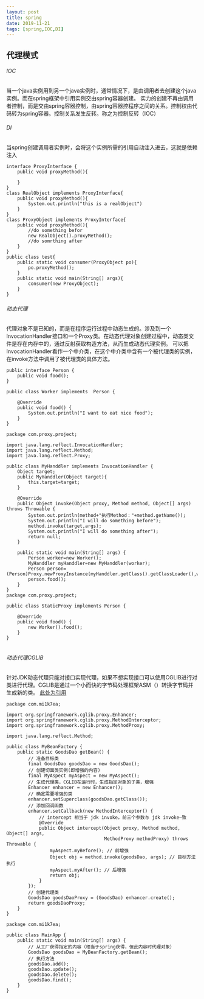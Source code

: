 ```yaml
---
layout: post
title: spring
date: 2019-11-21
tags: [spring,IOC,DI]
---
```


代理模式
----

###### IOC
当一个java实例用到另一个java实例时，通常情况下，是由调用者去创建这个java实例。而在spring框架中引用实例交由spring容器创建。
实力的创建不再由调用者控制，而是交由spring容器控制，由spring容器控程序之间的关系。控制权由代码转为spring容器。控制关系发生反转。称之为控制反转（IOC）
###### DI
当spring创建调用者实例时，会将这个实例所需的引用自动注入进去，这就是依赖注入
```
interface ProxyInterface {
    public void proxyMethod(){

    }
}
class RealObject implements ProxyInterface{
    public void proxyMethod(){
        System.out.println("this is a realObject")
    }
}
class ProxyObject implements ProxyInterface{
    public void proxyMethod(){
        //do something befor
        new RealObject().proxyMethod();
        //do somrthing after
    }
}
public class test{
    public static void consumer(ProxyObject po){
        po.proxyMethod();
    }
    public static void main(String[] args){
        consumer(new ProxyObject);
    }
}
```
###### 动态代理
代理对象不是已知的，而是在程序运行过程中动态生成的。涉及到一个InvocationHandler接口和一个Proxy类。在动态代理对象创建过程中，动态类文件是存在内存中的，通过反射获取构造方法，从而生成动态代理实例。
可以把InvocationHandler看作一个中介类，在这个中介类中含有一个被代理类的实例，在invoke方法中调用了被代理类的具体方法。
```
public interface Person {
    public void food();
}

public class Worker implements  Person {

    @Override
    public void food() {
        System.out.println("I want to eat nice food");
    }
}

package com.proxy.project;

import java.lang.reflect.InvocationHandler;
import java.lang.reflect.Method;
import java.lang.reflect.Proxy;

public class MyHanddler implements InvocationHandler {
    Object target;
    public MyHanddler(Object target){
        this.target=target;
    }

    @Override
    public Object invoke(Object proxy, Method method, Object[] args) throws Throwable {
        System.out.println(method+"执行Method："+method.getName());
        System.out.println("I will do something before");
        method.invoke(target,args);
        System.out.println("I will do something after");
        return null;
    }

    public static void main(String[] args) {
        Person worker=new Worker();
        MyHanddler myHanddler=new MyHanddler(worker);
        Person person= (Person)Proxy.newProxyInstance(myHanddler.getClass().getClassLoader(),worker.getClass().getInterfaces(),myHanddler);
        person.food();
    }
}
package com.proxy.project;

public class StaticProxy implements Person {

    @Override
    public void food() {
        new Worker().food();
    }
}


```
###### 动态代理CGLIB
针对JDK动态代理只能对接口实现代理，如果不想实现接口可以使用CGLIB进行对类进行代理。CGLIB是通过一个小而快的字节码处理框架ASM（）转换字节码并生成新的类。
[此处为引用](https://www.mi1k7ea.com/2019/01/01/Spring%E5%9F%BA%E7%A1%80%E7%AF%87%E4%B9%8BAOP/ "应用")
```
package com.mi1k7ea;

import org.springframework.cglib.proxy.Enhancer;
import org.springframework.cglib.proxy.MethodInterceptor;
import org.springframework.cglib.proxy.MethodProxy;

import java.lang.reflect.Method;

public class MyBeanFactory {
    public static GoodsDao getBean() {
        // 准备目标类
        final GoodsDao goodsDao = new GoodsDao();
        // 创建切面类实例(即增强的内容)
        final MyAspect myAspect = new MyAspect();
        // 生成代理类，CGLIB在运行时，生成指定对象的子类，增强
        Enhancer enhancer = new Enhancer();
        // 确定需要增强的类
        enhancer.setSuperclass(goodsDao.getClass());
        // 添加回调函数
        enhancer.setCallback(new MethodInterceptor() {
            // intercept 相当于 jdk invoke，前三个参数与 jdk invoke—致
            @Override
            public Object intercept(Object proxy, Method method, Object[] args,
                                    MethodProxy methodProxy) throws Throwable {
                myAspect.myBefore(); // 前增强
                Object obj = method.invoke(goodsDao, args); // 目标方法执行
                myAspect.myAfter(); // 后增强
                return obj;
            }
        });
        // 创建代理类
        GoodsDao goodsDaoProxy = (GoodsDao) enhancer.create();
        return goodsDaoProxy;
    }
}

package com.mi1k7ea;

public class MainApp {
    public static void main(String[] args) {
        // 从工厂获得指定的内容（相当于spring获得，但此内容时代理对象）
        GoodsDao goodsDao = MyBeanFactory.getBean();
        // 执行方法
        goodsDao.add();
        goodsDao.update();
        goodsDao.delete();
        goodsDao.find();
    }
}
```